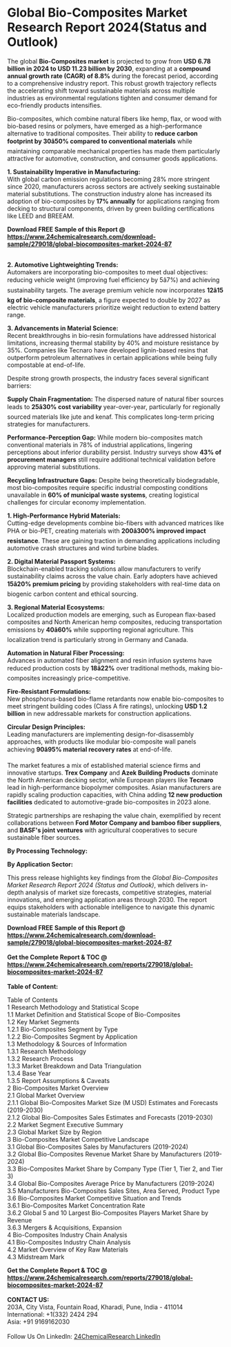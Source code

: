 <h1>Global Bio-Composites Market Research Report 2024(Status and Outlook)</h1><p>The global <strong>Bio-Composites market</strong> is projected to grow from <strong>USD 6.78 billion in 2024 to USD 11.23 billion by 2030</strong>, expanding at a <strong>compound annual growth rate (CAGR) of 8.8%</strong> during the forecast period, according to a comprehensive industry report. This robust growth trajectory reflects the accelerating shift toward sustainable materials across multiple industries as environmental regulations tighten and consumer demand for eco-friendly products intensifies.</p><p>Bio-composites, which combine natural fibers like hemp, flax, or wood with bio-based resins or polymers, have emerged as a high-performance alternative to traditional composites. Their ability to <strong>reduce carbon footprint by 30â50% compared to conventional materials</strong> while maintaining comparable mechanical properties has made them particularly attractive for automotive, construction, and consumer goods applications.</p><p><strong>1. Sustainability Imperative in Manufacturing:</strong><br>
With global carbon emission regulations becoming 28% more stringent since 2020, manufacturers across sectors are actively seeking sustainable material substitutions. The construction industry alone has increased its adoption of bio-composites by <strong>17% annually</strong> for applications ranging from decking to structural components, driven by green building certifications like LEED and BREEAM.</p><div><b>Download FREE Sample of this Report @ 
            <a href="https://www.24chemicalresearch.com/download-sample/279018/global-biocomposites-market-2024-87">
            https://www.24chemicalresearch.com/download-sample/279018/global-biocomposites-market-2024-87</a></b></div><br><p><strong>2. Automotive Lightweighting Trends:</strong><br>
Automakers are incorporating bio-composites to meet dual objectives: reducing vehicle weight (improving fuel efficiency by 5â7%) and achieving sustainability targets. The average premium vehicle now incorporates <strong>12â15 kg of bio-composite materials</strong>, a figure expected to double by 2027 as electric vehicle manufacturers prioritize weight reduction to extend battery range.</p><p><strong>3. Advancements in Material Science:</strong><br>
Recent breakthroughs in bio-resin formulations have addressed historical limitations, increasing thermal stability by 40% and moisture resistance by 35%. Companies like Tecnaro have developed lignin-based resins that outperform petroleum alternatives in certain applications while being fully compostable at end-of-life.</p><p>Despite strong growth prospects, the industry faces several significant barriers:</p><p><strong>Supply Chain Fragmentation:</strong> The dispersed nature of natural fiber sources leads to <strong>25â30% cost variability</strong> year-over-year, particularly for regionally sourced materials like jute and kenaf. This complicates long-term pricing strategies for manufacturers.</p><p><strong>Performance-Perception Gap:</strong> While modern bio-composites match conventional materials in 78% of industrial applications, lingering perceptions about inferior durability persist. Industry surveys show <strong>43% of procurement managers</strong> still require additional technical validation before approving material substitutions.</p><p><strong>Recycling Infrastructure Gaps:</strong> Despite being theoretically biodegradable, most bio-composites require specific industrial composting conditions unavailable in <strong>60% of municipal waste systems</strong>, creating logistical challenges for circular economy implementation.</p><p><strong>1. High-Performance Hybrid Materials:</strong><br>
Cutting-edge developments combine bio-fibers with advanced matrices like PHA or bio-PET, creating materials with <strong>200â300% improved impact resistance</strong>. These are gaining traction in demanding applications including automotive crash structures and wind turbine blades.</p><p><strong>2. Digital Material Passport Systems:</strong><br>
Blockchain-enabled tracking solutions allow manufacturers to verify sustainability claims across the value chain. Early adopters have achieved <strong>15â20% premium pricing</strong> by providing stakeholders with real-time data on biogenic carbon content and ethical sourcing.</p><p><strong>3. Regional Material Ecosystems:</strong><br>
Localized production models are emerging, such as European flax-based composites and North American hemp composites, reducing transportation emissions by <strong>40â60%</strong> while supporting regional agriculture. This localization trend is particularly strong in Germany and Canada.</p><p><strong>Automation in Natural Fiber Processing:</strong><br>
    Advances in automated fiber alignment and resin infusion systems have reduced production costs by <strong>18â22%</strong> over traditional methods, making bio-composites increasingly price-competitive.</p><p><strong>Fire-Resistant Formulations:</strong><br>
    New phosphorus-based bio-flame retardants now enable bio-composites to meet stringent building codes (Class A fire ratings), unlocking <strong>USD 1.2 billion</strong> in new addressable markets for construction applications.</p><p><strong>Circular Design Principles:</strong><br>
    Leading manufacturers are implementing design-for-disassembly approaches, with products like modular bio-composite wall panels achieving <strong>90â95% material recovery rates</strong> at end-of-life.</p><p>The market features a mix of established material science firms and innovative startups. <strong>Trex Company</strong> and <strong>Azek Building Products</strong> dominate the North American decking sector, while European players like <strong>Tecnaro</strong> lead in high-performance biopolymer composites. Asian manufacturers are rapidly scaling production capacities, with China adding <strong>12 new production facilities</strong> dedicated to automotive-grade bio-composites in 2023 alone.</p><p>Strategic partnerships are reshaping the value chain, exemplified by recent collaborations between <strong>Ford Motor Company and bamboo fiber suppliers</strong>, and <strong>BASF's joint ventures</strong> with agricultural cooperatives to secure sustainable fiber sources.</p><p><strong>By Processing Technology:</strong></p><p><strong>By Application Sector:</strong></p><p>This press release highlights key findings from the <em>Global Bio-Composites Market Research Report 2024 (Status and Outlook)</em>, which delivers in-depth analysis of market size forecasts, competitive strategies, material innovations, and emerging application areas through 2030. The report equips stakeholders with actionable intelligence to navigate this dynamic sustainable materials landscape.</p><div><b>Download FREE Sample of this Report @ 
            <a href="https://www.24chemicalresearch.com/download-sample/279018/global-biocomposites-market-2024-87">
            https://www.24chemicalresearch.com/download-sample/279018/global-biocomposites-market-2024-87</a></b></div><br><div><b>Get the Complete Report & TOC @ 
            <a href="https://www.24chemicalresearch.com/reports/279018/global-biocomposites-market-2024-87">
            https://www.24chemicalresearch.com/reports/279018/global-biocomposites-market-2024-87</a></b></div><br>
            <b>Table of Content:</b><p>Table of Contents<br />
 1 Research Methodology and Statistical Scope<br />
 1.1 Market Definition and Statistical Scope of Bio-Composites<br />
 1.2 Key Market Segments<br />
 1.2.1 Bio-Composites Segment by Type<br />
 1.2.2 Bio-Composites Segment by Application<br />
 1.3 Methodology & Sources of Information<br />
 1.3.1 Research Methodology<br />
 1.3.2 Research Process<br />
 1.3.3 Market Breakdown and Data Triangulation<br />
 1.3.4 Base Year<br />
 1.3.5 Report Assumptions & Caveats<br />
 2 Bio-Composites Market Overview<br />
 2.1 Global Market Overview<br />
 2.1.1 Global Bio-Composites Market Size (M USD) Estimates and Forecasts (2019-2030)<br />
 2.1.2 Global Bio-Composites Sales Estimates and Forecasts (2019-2030)<br />
 2.2 Market Segment Executive Summary<br />
 2.3 Global Market Size by Region<br />
 3 Bio-Composites Market Competitive Landscape<br />
 3.1 Global Bio-Composites Sales by Manufacturers (2019-2024)<br />
 3.2 Global Bio-Composites Revenue Market Share by Manufacturers (2019-2024)<br />
 3.3 Bio-Composites Market Share by Company Type (Tier 1, Tier 2, and Tier 3)<br />
 3.4 Global Bio-Composites Average Price by Manufacturers (2019-2024)<br />
 3.5 Manufacturers Bio-Composites Sales Sites, Area Served, Product Type<br />
 3.6 Bio-Composites Market Competitive Situation and Trends<br />
 3.6.1 Bio-Composites Market Concentration Rate<br />
 3.6.2 Global 5 and 10 Largest Bio-Composites Players Market Share by Revenue<br />
 3.6.3 Mergers & Acquisitions, Expansion<br />
 4 Bio-Composites Industry Chain Analysis<br />
 4.1 Bio-Composites Industry Chain Analysis<br />
 4.2 Market Overview of Key Raw Materials<br />
 4.3 Midstream Mark</p><div><b>Get the Complete Report & TOC @ 
            <a href="https://www.24chemicalresearch.com/reports/279018/global-biocomposites-market-2024-87">
            https://www.24chemicalresearch.com/reports/279018/global-biocomposites-market-2024-87</a></b></div><br><b>CONTACT US:</b><br>
            203A, City Vista, Fountain Road, Kharadi, Pune, India - 411014<br>
            International: +1(332) 2424 294<br>
            Asia: +91 9169162030 <br><br>
            Follow Us On LinkedIn: <a href="https://www.linkedin.com/company/24chemicalresearch/">24ChemicalResearch LinkedIn</a>